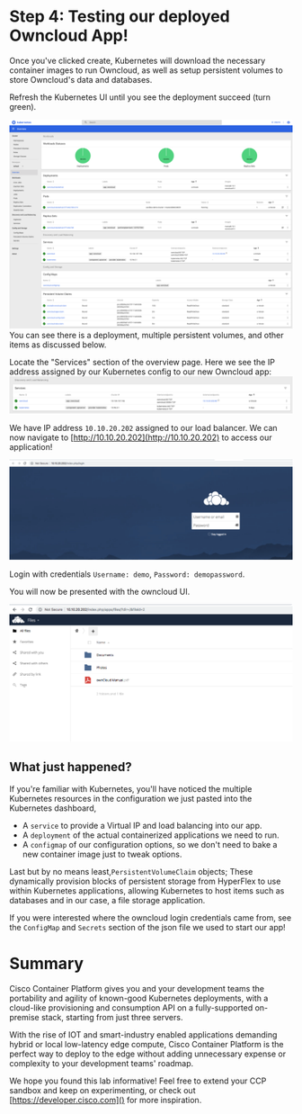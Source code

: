 # Step 4: Testing our deployed Owncloud App!

Once you've clicked create, Kubernetes will download the necessary container images to run Owncloud, as well as setup persistent volumes to store Owncloud's data and databases.

Refresh the Kubernetes UI until you see the deployment succeed (turn green).

![](assets/images/owncloud-k8s-green.png)
You can see there is a deployment, multiple persistent volumes, and other items as discussed below.

Locate the "Services" section of the overview page. Here we see the IP address assigned by our Kubernetes config to our new Owncloud app:
![](assets/images/owncloud-k8s-services.png)

We have IP address `10.10.20.202` assigned to our load balancer.
We can now navigate to [http://10.10.20.202](http://10.10.20.202) to access our application!

![](assets/images/owncloud-login.png)

Login with credentials `Username: demo`, `Password: demopassword`.

You will now be presented with the owncloud UI.

![](assets/images/owncloud-ui.png)

## What just happened?
If you're familiar with Kubernetes, you'll have noticed the multiple Kubernetes resources in the configuration we just pasted into the Kubernetes dashboard,

  - A `service` to provide a Virtual IP and load balancing into our app.
  - A `deployment` of the actual containerized applications we need to run.
  - A `configmap` of our configuration options, so we don't need to bake a new container image just to tweak options.

Last but by no means least,`PersistentVolumeClaim` objects; These dynamically provision blocks of persistent storage from HyperFlex to use within Kubernetes applications, allowing Kubernetes to host items such as databases and in our case, a file storage application.

If you were interested where the owncloud login credentials came from, see the `ConfigMap` and `Secrets` section of the json file we used to start our app!

# Summary
Cisco Container Platform gives you and your development teams the portability and agility of known-good Kubernetes deployments, with a cloud-like provisioning and consumption API on a fully-supported on-premise stack, starting from just three servers.

With the rise of IOT and smart-industry enabled applications demanding hybrid or local low-latency edge compute, Cisco Container Platform is the perfect way to deploy to the edge without adding unnecessary expense or complexity to your development teams' roadmap.

We hope you found this lab informative!
Feel free to extend your CCP sandbox and keep on experimenting, or check out [https://developer.cisco.com]() for more inspiration.
